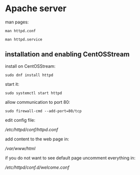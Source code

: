 # Apache server

man pages:

```
man httpd.conf

man httpd.service
```
## installation and enabling CentOSStream

install on CentOSStream:
```
sudo dnf install httpd
```
start it:
```
sudo systemctl start httpd
```
allow communication to port 80:
```
sudo firewall-cmd --add-port=80/tcp
```
edit config file:

*/etc/httpd/conf/httpd.conf*

add content to the web page in: 

*/var/www/html*

if you do not want to see default page uncomment everything in:

*/etc/httpd/conf.d/welcome.conf*
